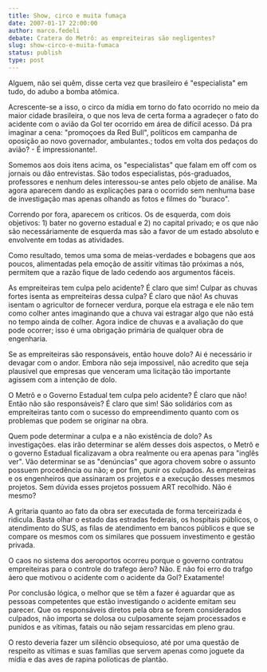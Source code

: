 ```yaml
---
title: Show, circo e muita fumaça
date: 2007-01-17 22:00:00
author: marco.fedeli
debate: Cratera do Metrô: as empreiteiras são negligentes?
slug: show-circo-e-muita-fumaca
status: publish 
type: post
---
```


Alguem, não sei quêm, disse certa vez que brasileiro é "especialista" em tudo, do adubo a bomba atômica.  

Acrescente-se a isso, o circo da mídia em torno do fato ocorrido no meio da maior cidade brasileira, o que nos leva de certa forma a agradeçer o fato do acidente com o avião da Gol ter ocorrido em área de difícil acesso. Dá pra imaginar a cena: "promoçoes da Red Bull", políticos em campanha de oposição ao novo governador, ambulantes.; todos em volta dos pedaços do avião? - É impressionante!.  

Somemos aos dois itens acima, os "especialistas" que falam em off com os jornais ou dão entrevistas. São todos especialistas, pós-graduados, professores e nenhum deles interessou-se antes pelo objeto de análise. Ma agora aparecem dando as explicações para o ocorrido sem nenhuma base de investigação mas apenas olhando as fotos e filmes do "buraco".  

Correndo por fora, aparecem os críticos. Os de esquerda, com dois objetivos: 1) bater no governo estadual e 2) no capital privado; e os que não são necessáriamente de esquerda mas são a favor de um estado absoluto e envolvente em todas as atividades.  

Como resultado, temos uma soma de meias-verdades e bobagens que aos poucos, alimentadas pela emoção de assitir vítimas tão próximas a nós, permitem que a razão fique de lado cedendo aos argumentos fáceis.  

As empreiteiras tem culpa pelo acidente? É claro que sim! Culpar as chuvas fortes isenta as empreiteiras dessa culpa? É claro que não! As chuvas isentam o agricultor de fornecer verdura, porque ela estraga e ele não tem como colher antes imaginando que a chuva vai estragar algo que não está no tempo ainda de colher. Agora indice de chuvas e a avaliação do que pode ocorrer; isso é uma obrigação primária de qualquer obra de engenharia.  

Se as empreiteiras são responsáveis, então houve dolo? Ai é necessário ir devagar com o andor. Embora não seja impossivel, não acredito que seja plausivel que empresas que venceram uma licitação tão importante agissem com a intenção de dolo.  

O Metrô e o Governo Estadual tem culpa pelo acidente? É claro que nâo! Então não são responsáveis? É claro que sim! São solidários com as empreiteiras tanto com o sucesso do empreendimento quanto com os problemas que podem se originar na obra.  

Quem pode determinar a culpa e a não existência de dolo? As investigações. elas irão determinar se além desses dois aspectos, o Metrô e o governo Estadual ficalizavam a obra realmente ou era apenas para "inglês ver". Vão determinar se as "denúncias" que agora chovem sobre o assunto possuem procedência ou não; e por fim, punir os culpados. As empreteiras e os engenheiros que assinaram os projetos e a execução desses mesmos projetos. Sem dúvida esses projetos possuem ART recolhido. Não é mesmo?  

A gritaria quanto ao fato da obra ser executada de forma terceirizada é ridicula. Basta olhar o estado das estradas federais, os hospitais públicos, o atendimento do SUS, as filas de atendimento em bancos públicos e que se compare os mesmos com os similares que possuem investimento e gestão privada.  

O caos no sistema dos aeroportos ocorreu porque o governo contratou empreiteiras para o controle do trafego áero? Não. E não foi erro do trafgo áero que motivou o acidente com o acidente da Gol? Exatamente!  

Por conclusão lógica, o melhor que se têm a fazer é aguardar que as pessoas competentes que estão investigando o acidente emitam seu parecer. Que os responsáveis diretos pela obra se forem considerados culpados, não importa se dolosa ou culposamente sejam processados e punidos e as vítimas, fatais ou não sejam ressarcidas em pleno grau.  

O resto deveria fazer um silêncio obsequioso, até por uma questão de respeito as vítimas e suas famílias que servem apenas como joguete da mídia e das aves de rapina políoticas de plantão.
